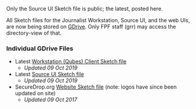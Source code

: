 Only the Source UI Sketch file is public; the latest, posted here.

All Sketch files for the Journalist Workstation, Source UI, and the web UIs, are now being stored on [GDrive](https://drive.google.com/drive/folders/1_UPrqqVbt_pHUuiej4z94VlsnDM4S3x3). Only FPF staff (grr) may access the directory-view of that.

### Individual GDrive Files
- Latest [Workstation (Qubes) Client Sketch file](https://drive.google.com/open?id=1Tur-dOkzHS8ENNfScjI3-x-Tm1Ji9Xa1)
  - _Updated 09 Oct 2019_
- Latest [Source UI Sketch file](https://drive.google.com/open?id=1AEgfOGONu244U3gFBcbDPETyfhFqlK9u)
  - _Updated 09 Oct 2019_
- SecureDrop.org [Website Sketch file](https://drive.google.com/open?id=1bhYIkS9s7CGIIAgpaqtC4baqzWrSIIHl) (note: logos have since been updated on site)
  - _Updated 09 Oct 2017_
